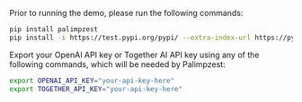 Prior to running the demo, please run the following commands:
```bash
pip install palimpzest
pip install -i https://test.pypi.org/pypi/ --extra-index-url https://pypi.org/simple pneuma
```

Export your OpenAI API key or Together AI API key using any of the following commands, which will be needed by Palimpzest:

```bash
export OPENAI_API_KEY="your-api-key-here"
export TOGETHER_API_KEY="your-api-key-here"
```
